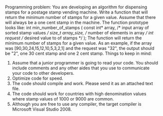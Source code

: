 Programming problem:
You are developing an algorithm for dispensing stamps for a postage
stamp vending machine.
Write a function that will return the minimum number of stamps for a
given value. Assume that there will always be a one cent stamp in the
machine.
The function prototype looks like:
int min_number_of_stamps (
const int* array, /* input array of sorted stamp values */
size_t array_size, /* number of elements in array */
int request /* desired value to of stamps */
);
The function will return the minimum number of stamps for a given
value.
As an example, if the array was [90,30,24,15,12,10,5,3,2,1] and the
request was "32", the output should be "2", one 30 cent stamp and one 2
cent stamp.
Things to keep in mind:
1. Assume that a junior programmer is going to read your code. You
should include comments and any other aides that you use to
communicate your code to other developers.
2. Optimize code for speed.
3. The code should compile and work. Please send it as an attached
text file.
4. The code should work for countries with high denomination values
where stamp values of 1000 or 9000 are common.
5. Although you are free to use any compiler, the target compiler is
Microsoft Visual Studio 2008.

